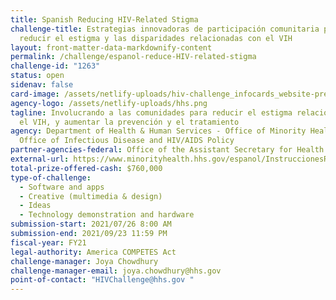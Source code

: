 ```yaml
---
title: Spanish Reducing HIV-Related Stigma
challenge-title: Estrategias innovadoras de participación comunitaria para
  reducir el estigma y las disparidades relacionadas con el VIH
layout: front-matter-data-markdownify-content
permalink: /challenge/espanol-reduce-HIV-related-stigma
challenge-id: "1263"
status: open
sidenav: false
card-image: /assets/netlify-uploads/hiv-challenge_infocards_website-preview-esp.png
agency-logo: /assets/netlify-uploads/hhs.png
tagline: Involucrando a las comunidades para reducir el estigma relacionado con
  el VIH, y aumentar la prevención y el tratamiento
agency: Department of Health & Human Services - Office of Minority Health and
  Office of Infectious Disease and HIV/AIDS Policy
partner-agencies-federal: Office of the Assistant Secretary for Health (OASH)
external-url: https://www.minorityhealth.hhs.gov/espanol/InstruccionesRetodelVIH
total-prize-offered-cash: $760,000
type-of-challenge:
  - Software and apps
  - Creative (multimedia & design)
  - Ideas
  - Technology demonstration and hardware
submission-start: 2021/07/26 8:00 AM
submission-end: 2021/09/23 11:59 PM
fiscal-year: FY21
legal-authority: America COMPETES Act
challenge-manager: Joya Chowdhury
challenge-manager-email: joya.chowdhury@hhs.gov
point-of-contact: "HIVChallenge@hhs.gov "
---
```

